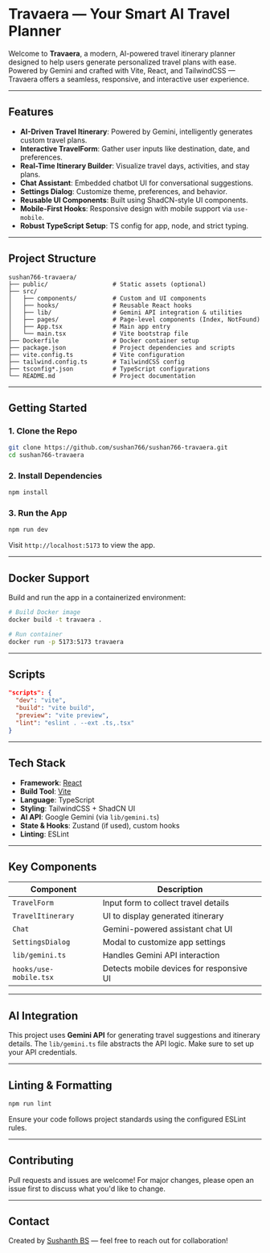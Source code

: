 #  Travaera — Your Smart AI Travel Planner

Welcome to **Travaera**, a modern, AI-powered travel itinerary planner designed to help users generate personalized travel plans with ease. Powered by Gemini and crafted with Vite, React, and TailwindCSS — Travaera offers a seamless, responsive, and interactive user experience.

---

##  Features

-  **AI-Driven Travel Itinerary**: Powered by Gemini, intelligently generates custom travel plans.
-  **Interactive TravelForm**: Gather user inputs like destination, date, and preferences.
-  **Real-Time Itinerary Builder**: Visualize travel days, activities, and stay plans.
-  **Chat Assistant**: Embedded chatbot UI for conversational suggestions.
-  **Settings Dialog**: Customize theme, preferences, and behavior.
-  **Reusable UI Components**: Built using ShadCN-style UI components.
-  **Mobile-First Hooks**: Responsive design with mobile support via `use-mobile`.
-  **Robust TypeScript Setup**: TS config for app, node, and strict typing.

---

##  Project Structure

```text
sushan766-travaera/
├── public/                  # Static assets (optional)
├── src/
│   ├── components/          # Custom and UI components
│   ├── hooks/               # Reusable React hooks
│   ├── lib/                 # Gemini API integration & utilities
│   ├── pages/               # Page-level components (Index, NotFound)
│   ├── App.tsx              # Main app entry
│   └── main.tsx             # Vite bootstrap file
├── Dockerfile               # Docker container setup
├── package.json             # Project dependencies and scripts
├── vite.config.ts           # Vite configuration
├── tailwind.config.ts       # TailwindCSS config
├── tsconfig*.json           # TypeScript configurations
└── README.md                # Project documentation
```

---

##  Getting Started

### 1. Clone the Repo

```bash
git clone https://github.com/sushan766/sushan766-travaera.git
cd sushan766-travaera
```

### 2. Install Dependencies

```bash
npm install
```

### 3. Run the App

```bash
npm run dev
```

Visit `http://localhost:5173` to view the app.

---

##  Docker Support

Build and run the app in a containerized environment:

```bash
# Build Docker image
docker build -t travaera .

# Run container
docker run -p 5173:5173 travaera
```

---

##  Scripts

```json
"scripts": {
  "dev": "vite",
  "build": "vite build",
  "preview": "vite preview",
  "lint": "eslint . --ext .ts,.tsx"
}
```

---

##  Tech Stack

- **Framework**: [React](https://reactjs.org/)
- **Build Tool**: [Vite](https://vitejs.dev/)
- **Language**: TypeScript
- **Styling**: TailwindCSS + ShadCN UI
- **AI API**: Google Gemini (via `lib/gemini.ts`)
- **State & Hooks**: Zustand (if used), custom hooks
- **Linting**: ESLint

---

##  Key Components

| Component               | Description                              |
|------------------------|------------------------------------------|
| `TravelForm`           | Input form to collect travel details     |
| `TravelItinerary`      | UI to display generated itinerary        |
| `Chat`                 | Gemini-powered assistant chat UI         |
| `SettingsDialog`       | Modal to customize app settings          |
| `lib/gemini.ts`        | Handles Gemini API interaction           |
| `hooks/use-mobile.tsx` | Detects mobile devices for responsive UI |

---

##  AI Integration

This project uses **Gemini API** for generating travel suggestions and itinerary details. The `lib/gemini.ts` file abstracts the API logic. Make sure to set up your API credentials.

---

##  Linting & Formatting

```bash
npm run lint
```

Ensure your code follows project standards using the configured ESLint rules.

---

##  Contributing

Pull requests and issues are welcome! For major changes, please open an issue first to discuss what you'd like to change.

---

##  Contact

Created by [Sushanth BS](https://github.com/sushan766) — feel free to reach out for collaboration!



